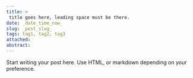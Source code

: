 ```yaml
---
title: >
 title goes here, leading space must be there.
date: _date_time_now_
slug: _post_slug_
tags: tag1, tag2, tag3
attached:
abstract:
---
```


Start writing your post here. Use HTML, or markdown depending on your preference.
